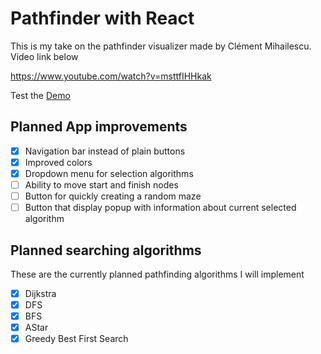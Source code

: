 # Pathfinder with React

This is my take on the pathfinder visualizer made by Clément Mihailescu. Video link below

<https://www.youtube.com/watch?v=msttfIHHkak>

Test the [Demo](http://DonnumS.github.io/pathfinder)

## Planned App improvements

- [x] Navigation bar instead of plain buttons
- [x] Improved colors
- [x] Dropdown menu for selection algorithms
- [ ] Ability to move start and finish nodes
- [ ] Button for quickly creating a random maze
- [ ] Button that display popup with information about current selected algorithm

## Planned searching algorithms

These are the currently planned pathfinding algorithms I will implement

- [x] Dijkstra
- [x] DFS
- [x] BFS
- [x] AStar
- [x] Greedy Best First Search
